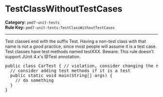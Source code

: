 # TestClassWithoutTestCases
**Category:** `pmd7-unit-tests`<br/>
**Rule Key:** `pmd7-unit-tests:TestClassWithoutTestCases`<br/>


-----

Test classes end with the suffix Test. Having a non-test class with that name is not a good practice, since most people will assume it is a test case. Test classes have test methods named testXXX.
Beware: This rule doesn't support JUnit 4.x's @Test annotation.
<pre>
public class CarTest { // violation, consider changing the name of the class if it is not a test
  // consider adding test methods if it is a test
  public static void main(String[] args) {
    // do something
  }
}
</pre>
